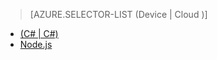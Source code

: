 > [AZURE.SELECTOR-LIST (Device | Cloud )]
- [(C# | C#)](../articles/iot-hub/iot-hub-csharp-csharp-c2d.md)
- [Node.js](../articles/iot-hub/iot-hub-node-node-c2d.md)